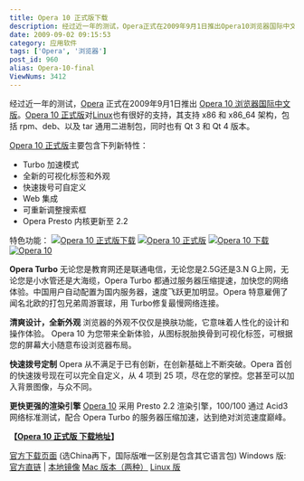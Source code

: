 ```yaml
---
title: Opera 10 正式版下载
description: 经过近一年的测试，Opera正式在2009年9月1日推出Opera10浏览器国际中文版。Opera10正式版对Linux也有很好的支持，其支持x86和x86_64架构，包括rpm、deb、以及tar通用二进制包，同时也有Qt3和Qt4版本。
date: 2009-09-02 09:15:53
category: 应用软件
tags: ['Opera', '浏览器']
post_id: 960
alias: Opera-10-final
ViewNums: 3412
---
```


经过近一年的测试，[Opera](/tags/Opera) 正式在2009年9月1日推出 [Opera 10 浏览器国际中文版](/blog/opera-10-final)。[Opera 10 正式版](/blog/opera-10-final)对[Linux](/tags/Linux)也有很好的支持，其支持 x86 和 x86_64 架构，包括 rpm、deb、以及 tar 通用二进制包，同时也有 Qt 3 和 Qt 4 版本。

[Opera 10 正式版](/blog/opera-10-final)主要包含下列新特性：

* Turbo 加速模式
* 全新的可视化标签和外观
* 快速拨号可自定义
* Web 集成
* 可重新调整搜索框
* Opera Presto 内核更新至 2.2

特色功能：
[![Opera 10 正式版下载](http://www.operachina.com/browser/images/turbo.jpg)](/blog/opera-10-final)
[![Opera 10 正式版](http://www.operachina.com/browser/images/tabs.jpg)](/blog/opera-10-final)
[![Opera 10 下载](http://www.operachina.com/browser/images/faster.jpg)](/blog/opera-10-final)
[![Opera 10](http://www.operachina.com/browser/images/speeddial.jpg)](/blog/opera-10-final)

**Opera Turbo**
无论您是教育网还是联通电信，无论您是2.5G还是3.N G上网，无论您是小水管还是大海缆，Opera Turbo 都通过服务器压缩提速，加快您的网络体验。中国用户自动配置为国内服务器，速度飞跃更加明显。Opera 特意雇佣了闻名北欧的打包兄弟周游寰球，用 Turbo修复最慢网络连接。

**清爽设计，全新外观**
浏览器的外观不仅仅是换肤功能，它意味着人性化的设计和操作体验。 Opera 10 为您带来全新体验，从图标脱胎换骨到可视化标签，可根据您的屏幕大小随意布设浏览器布局。

**快速拨号定制**
Opera 从不满足于已有创新，在创新基础上不断突破。Opera 首创的快速拨号现在可以完全自定义，从 4 项到 25 项，尽在您的掌控。您甚至可以加入背景图像，与众不同。

**更快更强的渲染引擎**
[Opera 10](/blog/opera-10-final) 采用 Presto 2.2 渲染引擎，100/100 通过 Acid3 网络标准测试，配合 Opera Turbo 的服务器压缩加速，达到绝对浏览速度巅峰。

**【**[**Opera 10 正式版 下载地址**](/blog/opera-10-final)**】**

[官方下载页面](http://www.opera.com/download/) (选China再下，国际版唯一区别是包含其它语言包)
Windows 版: [官方直链](http://get.opera.com/pub/opera/win/1000/zh-cn/Opera_1000_ibis_Setup.exe) | [本地镜像](http://bbs.operachina.com/download/file.php?id=20579)
[Mac 版本（两种）](http://get.opera.com/pub/opera/mac/1000/)
[Linux 版](http://get.opera.com/pub/opera/linux/1000/final/en/)

